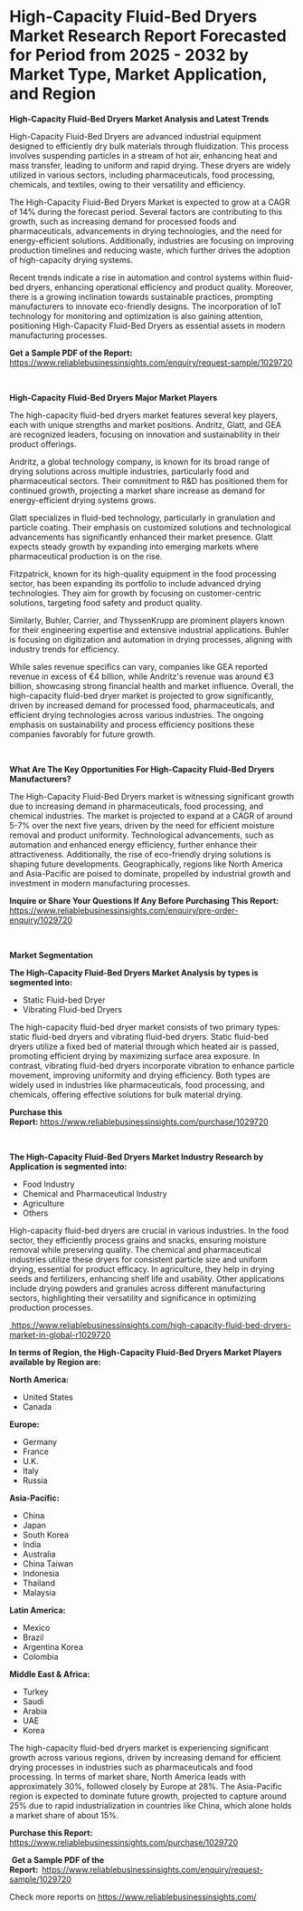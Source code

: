 <p><h1>High-Capacity Fluid-Bed Dryers Market Research Report Forecasted for Period from 2025 -  2032 by Market Type, Market Application, and Region</h1></p><p><strong>High-Capacity Fluid-Bed Dryers Market Analysis and Latest Trends</strong></p>
<p><p>High-Capacity Fluid-Bed Dryers are advanced industrial equipment designed to efficiently dry bulk materials through fluidization. This process involves suspending particles in a stream of hot air, enhancing heat and mass transfer, leading to uniform and rapid drying. These dryers are widely utilized in various sectors, including pharmaceuticals, food processing, chemicals, and textiles, owing to their versatility and efficiency.</p><p>The High-Capacity Fluid-Bed Dryers Market is expected to grow at a CAGR of 14% during the forecast period. Several factors are contributing to this growth, such as increasing demand for processed foods and pharmaceuticals, advancements in drying technologies, and the need for energy-efficient solutions. Additionally, industries are focusing on improving production timelines and reducing waste, which further drives the adoption of high-capacity drying systems.</p><p>Recent trends indicate a rise in automation and control systems within fluid-bed dryers, enhancing operational efficiency and product quality. Moreover, there is a growing inclination towards sustainable practices, prompting manufacturers to innovate eco-friendly designs. The incorporation of IoT technology for monitoring and optimization is also gaining attention, positioning High-Capacity Fluid-Bed Dryers as essential assets in modern manufacturing processes.</p></p>
<p><strong>Get a Sample PDF of the Report:&nbsp;</strong> <a href="https://www.reliablebusinessinsights.com/enquiry/request-sample/1029720?utm_campaign=3543&utm_medium=2&utm_source=Github&utm_content=ia&utm_term=21032025&utm_id=high-capacity-fluid-bed-dryers">https://www.reliablebusinessinsights.com/enquiry/request-sample/1029720</a></p>
<p>&nbsp;</p>
<p><strong>High-Capacity Fluid-Bed Dryers Major Market Players</strong></p>
<p><p>The high-capacity fluid-bed dryers market features several key players, each with unique strengths and market positions. Andritz, Glatt, and GEA are recognized leaders, focusing on innovation and sustainability in their product offerings. </p><p>Andritz, a global technology company, is known for its broad range of drying solutions across multiple industries, particularly food and pharmaceutical sectors. Their commitment to R&D has positioned them for continued growth, projecting a market share increase as demand for energy-efficient drying systems grows.</p><p>Glatt specializes in fluid-bed technology, particularly in granulation and particle coating. Their emphasis on customized solutions and technological advancements has significantly enhanced their market presence. Glatt expects steady growth by expanding into emerging markets where pharmaceutical production is on the rise.</p><p>Fitzpatrick, known for its high-quality equipment in the food processing sector, has been expanding its portfolio to include advanced drying technologies. They aim for growth by focusing on customer-centric solutions, targeting food safety and product quality.</p><p>Similarly, Buhler, Carrier, and ThyssenKrupp are prominent players known for their engineering expertise and extensive industrial applications. Buhler is focusing on digitization and automation in drying processes, aligning with industry trends for efficiency. </p><p>While sales revenue specifics can vary, companies like GEA reported revenue in excess of €4 billion, while Andritz's revenue was around €3 billion, showcasing strong financial health and market influence. Overall, the high-capacity fluid-bed dryer market is projected to grow significantly, driven by increased demand for processed food, pharmaceuticals, and efficient drying technologies across various industries. The ongoing emphasis on sustainability and process efficiency positions these companies favorably for future growth.</p></p>
<p>&nbsp;</p>
<p><strong>What Are The Key Opportunities For High-Capacity Fluid-Bed Dryers Manufacturers?</strong></p>
<p><p>The High-Capacity Fluid-Bed Dryers market is witnessing significant growth due to increasing demand in pharmaceuticals, food processing, and chemical industries. The market is projected to expand at a CAGR of around 5-7% over the next five years, driven by the need for efficient moisture removal and product uniformity. Technological advancements, such as automation and enhanced energy efficiency, further enhance their attractiveness. Additionally, the rise of eco-friendly drying solutions is shaping future developments. Geographically, regions like North America and Asia-Pacific are poised to dominate, propelled by industrial growth and investment in modern manufacturing processes.</p></p>
<p><strong>Inquire or Share Your Questions If Any Before Purchasing This Report:</strong> <a href="https://www.reliablebusinessinsights.com/enquiry/pre-order-enquiry/1029720?utm_campaign=3543&utm_medium=2&utm_source=Github&utm_content=ia&utm_term=21032025&utm_id=high-capacity-fluid-bed-dryers">https://www.reliablebusinessinsights.com/enquiry/pre-order-enquiry/1029720</a></p>
<p>&nbsp;</p>
<p><strong>Market Segmentation</strong></p>
<p><strong>The High-Capacity Fluid-Bed Dryers Market Analysis by types is segmented into:</strong></p>
<p><ul><li>Static Fluid-bed Dryer</li><li>Vibrating Fluid-bed Dryers</li></ul></p>
<p><p>The high-capacity fluid-bed dryer market consists of two primary types: static fluid-bed dryers and vibrating fluid-bed dryers. Static fluid-bed dryers utilize a fixed bed of material through which heated air is passed, promoting efficient drying by maximizing surface area exposure. In contrast, vibrating fluid-bed dryers incorporate vibration to enhance particle movement, improving uniformity and drying efficiency. Both types are widely used in industries like pharmaceuticals, food processing, and chemicals, offering effective solutions for bulk material drying.</p></p>
<p><strong>Purchase this Report:&nbsp;</strong><a href="https://www.reliablebusinessinsights.com/purchase/1029720?utm_campaign=3543&utm_medium=2&utm_source=Github&utm_content=ia&utm_term=21032025&utm_id=high-capacity-fluid-bed-dryers">https://www.reliablebusinessinsights.com/purchase/1029720</a></p>
<p>&nbsp;</p>
<p><strong>The High-Capacity Fluid-Bed Dryers Market Industry Research by Application is segmented into:</strong></p>
<p><ul><li>Food Industry</li><li>Chemical and Pharmaceutical Industry</li><li>Agriculture</li><li>Others</li></ul></p>
<p><p>High-capacity fluid-bed dryers are crucial in various industries. In the food sector, they efficiently process grains and snacks, ensuring moisture removal while preserving quality. The chemical and pharmaceutical industries utilize these dryers for consistent particle size and uniform drying, essential for product efficacy. In agriculture, they help in drying seeds and fertilizers, enhancing shelf life and usability. Other applications include drying powders and granules across different manufacturing sectors, highlighting their versatility and significance in optimizing production processes.</p></p>
<p><a href="https://www.reliablebusinessinsights.com/high-capacity-fluid-bed-dryers-market-in-global-r1029720?utm_campaign=3543&utm_medium=2&utm_source=Github&utm_content=ia&utm_term=21032025&utm_id=high-capacity-fluid-bed-dryers">&nbsp;https://www.reliablebusinessinsights.com/high-capacity-fluid-bed-dryers-market-in-global-r1029720</a></p>
<p><strong>In terms of Region, the High-Capacity Fluid-Bed Dryers Market Players available by Region are:</strong></p>
<p>
    <p> <strong> North America: </strong>
        <ul>
            <li>United States</li>
            <li>Canada</li>
        </ul>
        </p> 
    <p> <strong> Europe: </strong>
        <ul>
            <li>Germany</li>
            <li>France</li>
            <li>U.K.</li>
            <li>Italy</li>
            <li>Russia</li>
        </ul>
        </p> 
    <p> <strong> Asia-Pacific: </strong>
        <ul>
            <li>China</li>
            <li>Japan</li>
            <li>South Korea</li>
            <li>India</li>
            <li>Australia</li>
            <li>China Taiwan</li>
            <li>Indonesia</li>
            <li>Thailand</li>
            <li>Malaysia</li>
        </ul>
        </p> 
    <p> <strong> Latin America: </strong>
        <ul>
            <li>Mexico</li>
            <li>Brazil</li>
            <li>Argentina Korea</li>
            <li>Colombia</li>
        </ul>
        </p> 
    <p> <strong> Middle East & Africa: </strong>
        <ul>
            <li>Turkey</li>
            <li>Saudi</li>
            <li>Arabia</li>
            <li>UAE</li>
            <li>Korea</li>
        </ul>
    </p>
    </p>
<p><p>The high-capacity fluid-bed dryers market is experiencing significant growth across various regions, driven by increasing demand for efficient drying processes in industries such as pharmaceuticals and food processing. In terms of market share, North America leads with approximately 30%, followed closely by Europe at 28%. The Asia-Pacific region is expected to dominate future growth, projected to capture around 25% due to rapid industrialization in countries like China, which alone holds a market share of about 15%.</p></p>
<p><strong>Purchase this Report: </strong><a href="https://www.reliablebusinessinsights.com/purchase/1029720?utm_campaign=3543&utm_medium=2&utm_source=Github&utm_content=ia&utm_term=21032025&utm_id=high-capacity-fluid-bed-dryers">https://www.reliablebusinessinsights.com/purchase/1029720</a></p>
<p>&nbsp;<strong>Get a Sample PDF of the Report:&nbsp;&nbsp;</strong><a href="https://www.reliablebusinessinsights.com/enquiry/request-sample/1029720?utm_campaign=3543&utm_medium=2&utm_source=Github&utm_content=ia&utm_term=21032025&utm_id=high-capacity-fluid-bed-dryers">https://www.reliablebusinessinsights.com/enquiry/request-sample/1029720</a></p>
<p><strong></strong></p>
<p>Check more reports on <a href="https://www.reliablebusinessinsights.com/?utm_campaign=3543&utm_medium=2&utm_source=Github&utm_content=ia&utm_term=21032025&utm_id=high-capacity-fluid-bed-dryers">https://www.reliablebusinessinsights.com/</a></p>